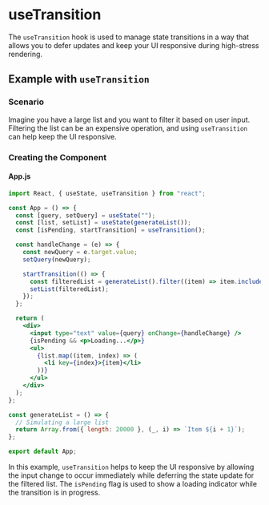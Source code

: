 # useTransition

The `useTransition` hook is used to manage state transitions in a way that allows you to defer updates and keep your UI responsive during high-stress rendering.

## Example with `useTransition`

### Scenario

Imagine you have a large list and you want to filter it based on user input. Filtering the list can be an expensive operation, and using `useTransition` can help keep the UI responsive.

### Creating the Component

#### App.js

```jsx
import React, { useState, useTransition } from "react";

const App = () => {
  const [query, setQuery] = useState("");
  const [list, setList] = useState(generateList());
  const [isPending, startTransition] = useTransition();

  const handleChange = (e) => {
    const newQuery = e.target.value;
    setQuery(newQuery);

    startTransition(() => {
      const filteredList = generateList().filter((item) => item.includes(newQuery));
      setList(filteredList);
    });
  };

  return (
    <div>
      <input type="text" value={query} onChange={handleChange} />
      {isPending && <p>Loading...</p>}
      <ul>
        {list.map((item, index) => (
          <li key={index}>{item}</li>
        ))}
      </ul>
    </div>
  );
};

const generateList = () => {
  // Simulating a large list
  return Array.from({ length: 20000 }, (_, i) => `Item ${i + 1}`);
};

export default App;
```

In this example, `useTransition` helps to keep the UI responsive by allowing the input change to occur immediately while deferring the state update for the filtered list. The `isPending` flag is used to show a loading indicator while the transition is in progress.

